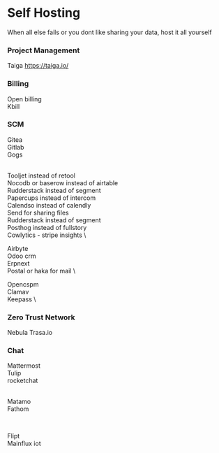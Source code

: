 # Self Hosting

When all else fails or you dont like sharing your data, host it all yourself


### Project Management 
Taiga https://taiga.io/


### Billing
Open billing\
Kbill

### SCM
Gitea\
Gitlab\
Gogs\
&nbsp;

Tooljet instead of retool\
Nocodb or baserow instead of airtable\
Rudderstack instead of segment \
Papercups instead of intercom\
Calendso instead of calendly\
Send for sharing files\
Rudderstack instead of segment\
Posthog instead of fullstory\
Cowlytics - stripe insights \

Airbyte\
Odoo crm\
Erpnext \
Postal or haka for mail \ 

Opencspm \
Clamav \
Keepass \

### Zero Trust Network
Nebula
Trasa.io 

### Chat
Mattermost\
Tulip \
rocketchat \
&nbsp;

Matamo\
Fathom

&nbsp;

Flipt \
Mainflux iot